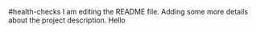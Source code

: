 #health-checks
I am editing the README file. Adding some more details about the project description.
Hello